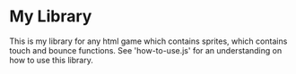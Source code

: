 # My Library
This is my library for any html game which contains sprites, which contains touch and bounce functions.
See 'how-to-use.js' for an understanding on how to use this library.